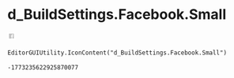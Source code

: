 # d_BuildSettings.Facebook.Small
![](/img/d_BuildSettings.Facebook.Small.png)

``` CSharp
EditorGUIUtility.IconContent("d_BuildSettings.Facebook.Small")
```
```
-1773235622925870077
```
